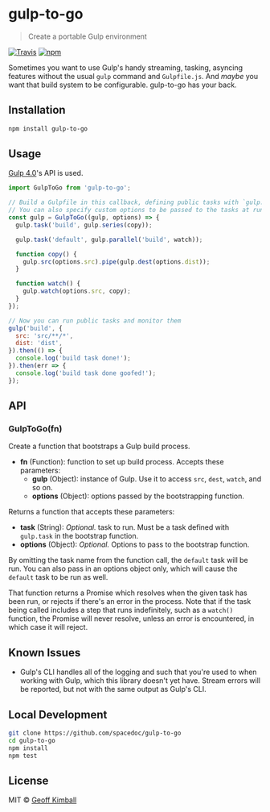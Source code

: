 # gulp-to-go

> Create a portable Gulp environment

[![Travis](https://img.shields.io/travis/spacedoc/gulp-to-go.svg?maxAge=2592000)](https://travis-ci.org/spacedoc/gulp-to-go) [![npm](https://img.shields.io/npm/v/gulp-to-go.svg?maxAge=2592000)](https://www.npmjs.com/package/gulp-to-go)

Sometimes you want to use Gulp's handy streaming, tasking, asyncing features without the usual `gulp` command and `Gulpfile.js`. And *maybe* you want that build system to be configurable. gulp-to-go has your back.

## Installation

```bash
npm install gulp-to-go
```

## Usage

[Gulp 4.0](https://github.com/gulpjs/gulp/tree/4.0)'s API is used.

```js
import GulpToGo from 'gulp-to-go';

// Build a Gulpfile in this callback, defining public tasks with `gulp.task()`
// You can also specify custom options to be passed to the tasks at runtime
const gulp = GulpToGo((gulp, options) => {
  gulp.task('build', gulp.series(copy));

  gulp.task('default', gulp.parallel('build', watch));

  function copy() {
    gulp.src(options.src).pipe(gulp.dest(options.dist));
  }

  function watch() {
    gulp.watch(options.src, copy);
  }
});

// Now you can run public tasks and monitor them
gulp('build', {
  src: 'src/**/*',
  dist: 'dist',
}).then(() => {
  console.log('build task done!');
}).then(err => {
  console.log('build task done goofed!');
});
```

## API

### GulpToGo(fn)

Create a function that bootstraps a Gulp build process.

- **fn** (Function): function to set up build process. Accepts these parameters:
  - **gulp** (Object): instance of Gulp. Use it to access `src`, `dest`, `watch`, and so on.
  - **options** (Object): options passed by the bootstrapping function.

Returns a function that accepts these parameters:

- **task** (String): *Optional.* task to run. Must be a task defined with `gulp.task` in the bootstrap function.
- **options** (Object): *Optional.* Options to pass to the bootstrap function.

By omitting the task name from the function call, the `default` task will be run. You can also pass in an options object only, which will cause the `default` task to be run as well.

That function returns a Promise which resolves when the given task has been run, or rejects if there's an error in the process. Note that if the task being called includes a step that runs indefinitely, such as a `watch()` function, the Promise will never resolve, unless an error is encountered, in which case it will reject.

## Known Issues

- Gulp's CLI handles all of the logging and such that you're used to when working with Gulp, which this library doesn't yet have. Stream errors will be reported, but not with the same output as Gulp's CLI.

## Local Development

```bash
git clone https://github.com/spacedoc/gulp-to-go
cd gulp-to-go
npm install
npm test
```

## License

MIT &copy; [Geoff Kimball](http://geoffkimball.com)
